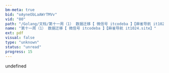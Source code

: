 ```yaml
---
bm-meta: true
bid: "oAyneObLaAWrTMVv"
vid: "00"
path: "/Golang/文档/第十一周（1） 数据迁移【 微信号 itcodeba 】【麻雀导航 it1024.site】.pdf"
name: "第十一周（1） 数据迁移【 微信号 itcodeba 】【麻雀导航 it1024.site】"
ext: pdf
visual: false
type: "unknown"
status: "unread"
progress: 15
---
```

undefined